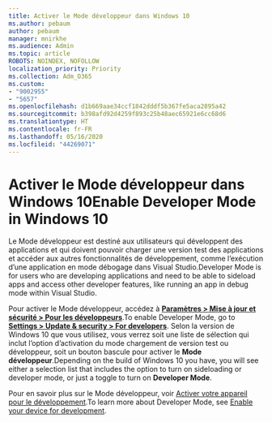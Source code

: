 ```yaml
---
title: Activer le Mode développeur dans Windows 10
ms.author: pebaum
author: pebaum
manager: mnirkhe
ms.audience: Admin
ms.topic: article
ROBOTS: NOINDEX, NOFOLLOW
localization_priority: Priority
ms.collection: Adm_O365
ms.custom:
- "9002955"
- "5657"
ms.openlocfilehash: d1b669aae34ccf1842dddf5b367fe5aca2895a42
ms.sourcegitcommit: b398afd92d4259f893c25b48aec65921e6cc68d6
ms.translationtype: HT
ms.contentlocale: fr-FR
ms.lasthandoff: 05/16/2020
ms.locfileid: "44269071"
---
```

# <a name="enable-developer-mode-in-windows-10"></a><span data-ttu-id="1964f-102">Activer le Mode développeur dans Windows 10</span><span class="sxs-lookup"><span data-stu-id="1964f-102">Enable Developer Mode in Windows 10</span></span>

<span data-ttu-id="1964f-103">Le Mode développeur est destiné aux utilisateurs qui développent des applications et qui doivent pouvoir charger une version test des applications et accéder aux autres fonctionnalités de développement, comme l’exécution d’une application en mode débogage dans Visual Studio.</span><span class="sxs-lookup"><span data-stu-id="1964f-103">Developer Mode is for users who are developing applications and need to be able to sideload apps and access other developer features, like running an app in debug mode within Visual Studio.</span></span>

<span data-ttu-id="1964f-104">Pour activer le Mode développeur, accédez à **[Paramètres > Mise à jour et sécurité > Pour les développeurs](ms-settings:developers?activationSource=GetHelp)**.</span><span class="sxs-lookup"><span data-stu-id="1964f-104">To enable Developer Mode, go to **[Settings > Update & security > For developers](ms-settings:developers?activationSource=GetHelp)**.</span></span> <span data-ttu-id="1964f-105">Selon la version de Windows 10 que vous utilisez, vous verrez soit une liste de sélection qui inclut l’option d’activation du mode chargement de version test ou développeur, soit un bouton bascule pour activer le **Mode développeur**.</span><span class="sxs-lookup"><span data-stu-id="1964f-105">Depending on the build of Windows 10 you have, you will see either a selection list that includes the option to turn on sideloading or developer mode, or just a toggle to turn on **Developer Mode**.</span></span>

<span data-ttu-id="1964f-106">Pour en savoir plus sur le Mode développeur, voir [Activer votre appareil pour le développement](https://docs.microsoft.com/windows/uwp/get-started/enable-your-device-for-development).</span><span class="sxs-lookup"><span data-stu-id="1964f-106">To learn more about Developer Mode, see [Enable your device for development](https://docs.microsoft.com/windows/uwp/get-started/enable-your-device-for-development).</span></span>
